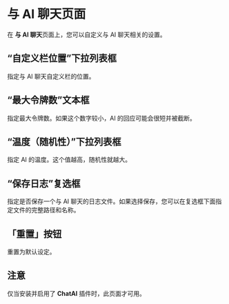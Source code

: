 # 与 AI 聊天页面

在 **与 AI 聊天**页面上，您可以自定义与 AI 聊天相关的设置。

## “自定义栏位置”下拉列表框

指定与 AI 聊天自定义栏的位置。

## “最大令牌数”文本框

指定最大令牌数。如果这个数字较小，AI 的回应可能会很短并被截断。

## “温度（随机性）”下拉列表框

指定 AI 的温度。这个值越高，随机性就越大。

## “保存日志”复选框

指定是否保存一个与 AI 聊天的日志文件。如果选择保存，您可以在复选框下面指定文件的完整路径和名称。

## 「重置」按钮

重置为默认设定。

## 注意

仅当安装并启用了 **ChatAI** 插件时，此页面才可用。
